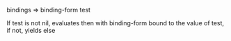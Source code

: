 bindings => binding-form test

   If test is not nil, evaluates then with binding-form bound to the
   value of test, if not, yields else